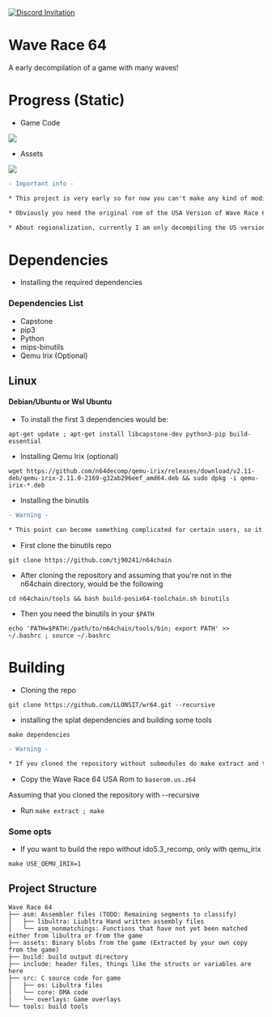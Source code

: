 [![Discord Invitation](https://discordapp.com/api/guilds/1355614626657861753/widget.png?style=banner2 'Wave Race 64')](https://discord.gg/MeHBUTx6)


# Wave Race 64
A early decompilation of a game with many waves!

# Progress (Static) 
- Game Code
<p align="left">
    <a href="" alt="WR64_Total_Functions">
        <img src="https://img.shields.io/badge/Functions%2097%2F1148-17.78%25-blue" /></a>
  
</p>

- Assets
<p align="left">
    <a href="" alt="Assets">
        <img src="https://img.shields.io/badge/TODO-red" /></a>
  
</p>

```diff
- Important info -

* This project is very early so for now you can't make any kind of modification, well maybe I'll focus on it soon ;).

* Obviously you need the original rom of the USA Version of Wave Race 64, I am not responsible for which methods you get it.

* About regionalization, currently I am only decompiling the US version, for now I am not interested in the European or Japanese version, maybe I will do it later but for now it's not a priority

```

# Dependencies

- Installing the required dependencies

### Dependencies List

* Capstone
* pip3
* Python
* mips-binutils
* Qemu Irix (Optional)

## Linux

#### Debian/Ubuntu or Wsl Ubuntu

- To install the first 3 dependencies would be:

 `apt-get update ; apt-get install libcapstone-dev python3-pip build-essential`

* Installing Qemu Irix (optional)



`wget https://github.com/n64decomp/qemu-irix/releases/download/v2.11-deb/qemu-irix-2.11.0-2169-g32ab296eef_amd64.deb && sudo dpkg -i qemu-irix-*.deb`


- Installing the binutils 

```diff
- Warning -

* This point can become something complicated for certain users, so it is recommended to follow the instructions well
```

* First clone the binutils repo


`git clone https://github.com/tj90241/n64chain`

* After cloning the repository and assuming that you're not in the n64chain directory, would be the following

`cd n64chain/tools && bash build-posix64-toolchain.sh binutils`

* Then you need the binutils in your `$PATH`

`echo 'PATH=$PATH:/path/to/n64chain/tools/bin; export PATH' >> ~/.bashrc ; source ~/.bashrc`


# Building


- Cloning the repo

``git clone https://github.com/LLONSIT/wr64.git --recursive``

- installing the splat dependencies and building some tools
 
 `make dependencies`


```diff
- Warning -

* If you cloned the repository without submodules do make extract and then make dependencies and make extract again

```

- Copy the Wave Race 64 USA Rom to ``baserom.us.z64``

Assuming that you cloned the repository with --recursive

- Run ``make extract ; make``


### Some opts

- If you want to build the repo without ido5.3_recomp, only with qemu_irix



`make USE_QEMU_IRIX=1`

## Project Structure
	
	Wave Race 64
	├── asm: Assembler files (TODO: Remaining segments to classify)
	│   ├── libultra: Liubltra Hand written assembly files
	│   └── asm_nonmatchings: Functions that have not yet been matched either from libultra or from the game
	├── assets: Binary blobs from the game (Extracted by your own copy from the game)
	├── build: build output directory
	├── include: header files, things like the structs or variables are here
	├── src: C source code for game
	│   ├── os: Libultra files
	│   └── core: DMA code
	|   └── overlays: Game overlays
	└── tools: build tools


